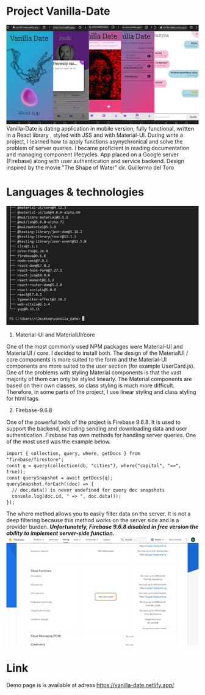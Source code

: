 # Project Vanilla-Date

![VD](https://github.com/SzymonGonerko/Vanilla-Date/blob/b031be018ca23b8af85c6d5b3361011bdc6364c6/src/images/screen.jpg)
Vanilla-Date is dating application in mobile version, fully functional, written in a React library
, styled with JSS and with Material-UI. During write a project, I learned how to apply functions
asynychronical and solve the problem of server queries. I became proficient in
reading documentation and managing component lifecycles. App
placed on a Google server (Firebase) along with user authentication and service
backend. Design inspired by the movie "The Shape of Water" dir. Guillermo del Toro
# Languages & technologies
![NPM](https://github.com/SzymonGonerko/Vanilla-Date/blob/b83579ffeac66a58d8fcab9dc0d70ec919d17950/src/images/npm.jpg)

1. Material-UI and MaterialUI/core

One of the most commonly used NPM packages were Material-UI and MaterialUI / core. I decided to install both. The design of the MaterialUI / core components is more suited to the form and the Material-UI components are more suited to the user section (for example UserCard.js). One of the problems with styling Material components is that the vast majority of them can only be styled linearly. The Material components are based on their own classes, so class styling is much more difficult. Therefore, in some parts of the project, I  use linear styling and class styling for html tags.

2. Firebase-9.6.8

One of the powerful tools of the project is Firebase 9.6.8. It is used to support the backend, including sending and downloading data and user authentication. Firebase has  own methods for handling server queries. One of the most used was the example below.

```
import { collection, query, where, getDocs } from "firebase/firestore";
const q = query(collection(db, "cities"), where("capital", "==", true));
const querySnapshot = await getDocs(q);
querySnapshot.forEach((doc) => {
  // doc.data() is never undefined for query doc snapshots
  console.log(doc.id, " => ", doc.data());
});
```

The where method allows you to easily filter data on the server. It is not a deep filtering because this method works on the server side and is a provider burden. ***Unfortunately, Firebase 9.6.8 disabled in free version the ability to implement server-side function.***
![FIREBASE](https://github.com/SzymonGonerko/Vanilla-Date/blob/c0b44ad5705ec4e250e0eda049b15d3bcf8b99f0/src/images/firebase.jpg)


# Link
Demo page is is available at adress https://vanilla-date.netlify.app/


